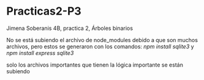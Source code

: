 # Practicas2-P3
Jimena Soberanis 4B, practica 2, Árboles binarios

No se está subiendo el archivo de node_modules debido a que son muchos archivos, pero estos se generaron con los comandos:
*npm install sqlite3* y  
*npm install express sqlite3*

solo los archivos importantes que tienen la lógica importante se están subiendo
